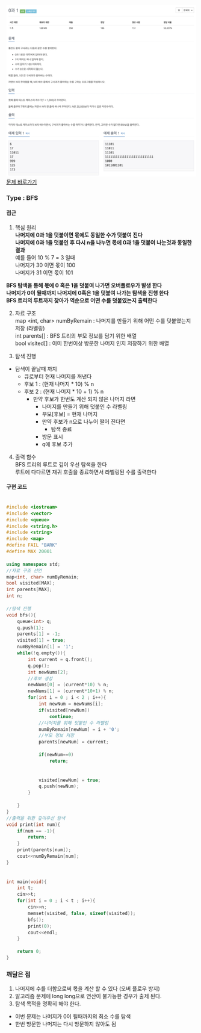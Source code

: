 ![Problem](https://raw.githubusercontent.com/seongjinkime/problem-solving/master/images/8111.png)
[문제 바로가기](https://www.acmicpc.net/problem/8111)
### Type : BFS

#### 접근
1. 핵심 원리   
  **나머지에 0과 1을 덧붙이면 몫에도 동일한 수가 덧붙여 진다**  
  **나머지에 0과 1을 덧붙인 후 다시 n을 나누면 몫에 0과 1을 덧붙여 나눈것과 동일한 결과**  
  예를 들어 10 % 7 = 3 일때  
  나머지가 30 이면 몫이 100  
  나머지가 31 이면 몫이 101  

  **BFS 탐색을 통해 몫에 0 혹은 1을 덧붙여 나가면 오버플로우가 발생 한다**  
  **나머지가 0이 될때까지 나머지에 0혹은 1을 덧붙여 나가는 탐색을 진행 한다**  
  **BFS 트리의 루트까지 찾아가 역순으로 어떤 수를 덧붙였는지 출력한다**

2. 자료 구조  
  map <int, char> numByRemain : 나머지를 만들기 위해 어떤 수를 덧붙였는지 저장 (라벨링)  
  int parents[] : BFS 트리의 부모 정보를 담기 위한 배열  
  bool visited[] : 이미 한번이상 방문한 나머지 인지 저장하기 위한 배열  

3. 탐색 진행
* 탐색이 끝날때 까지
  * 큐로부터 현재 나머지를 꺼낸다
  * 후보 1 : (현재 나머지 * 10) % n
  * 후보 2 : (현재 나머지 * 10 + 1) % n
    * 만약 후보가 한번도 계산 되지 않은 나머지 라면
      * 나머지를 만들기 위해 덧붙인 수 라벨링
      * 부모[후보] = 현재 나머지
      * 만약 후보가 n으로 나누어 떨어 진다면
          * 탐색 종료
      * 방문 표시
      * q에 후보 추가

4. 출력 함수  
BFS 트리의 루트로 깊이 우선 탐색을 한다  
루트에 다다르면 재귀 호출을 종료하면서 라벨링된 수를 출력한다  

#### 구현 코드



```cpp

#include <iostream>
#include <vector>
#include <queue>
#include <string.h>
#include <string>
#include <map>
#define FAIL "BARK"
#define MAX 20001

using namespace std;
//자료 구조 선언
map<int, char> numByRemain;
bool visited[MAX];
int parents[MAX];
int n;

//탐색 진행
void bfs(){
    queue<int> q;
    q.push(1);
    parents[1] = -1;
    visited[1] = true;
    numByRemain[1] = '1';
    while(!q.empty()){
        int current = q.front();
        q.pop();
        int newNums[2];
        //후보 생성
        newNums[0] = (current*10) % n;
        newNums[1] = (current*10+1) % n;
        for(int i = 0 ; i < 2 ; i++){
            int newNum = newNums[i];
            if(visited[newNum])
                continue;
            //나머지를 위해 덧붙인 수 라벨링
            numByRemain[newNum] = i + '0';
            //부모 정보 저장
            parents[newNum] = current;

            if(newNum==0)
                return;


            visited[newNum] = true;
            q.push(newNum);
        }

    }
}
//출력을 위한 깊이우선 탐색
void print(int num){
    if(num == -1){
        return;
    }
    print(parents[num]);
    cout<<numByRemain[num];
}


int main(void){
    int t;
    cin>>t;
    for(int i = 0 ; i < t ; i++){
        cin>>n;
        memset(visited, false, sizeof(visited));
        bfs();
        print(0);
        cout<<endl;
    }

    return 0;
}

```

### 깨달은 점
1. 나머지에 수를 더함으로써 몫을 계산 할 수 있다 (오버 플로우 방지)
2. 알고리즘 문제에 long long으로 연산이 불가능한 경우가 출제 된다.
3. 탐색 목적을 명확히 해야 한다.  
  - 이번 문제는 나머지가 0이 될때까지의 최소 수를 탐색
  - 한번 방문한 나머지는 다시 방문하지 않아도 됨 
